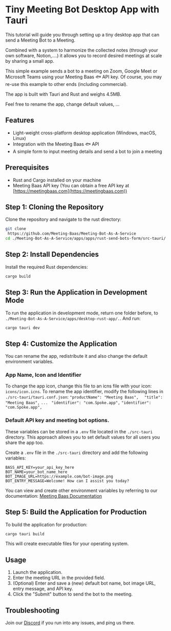 # Tiny Meeting Bot Desktop App with Tauri

This tutorial will guide you through setting up a tiny desktop app that can send a Meeting Bot to a Meeting.

Combined with a system to harmonize the collected notes (through your own software, Notion,....) it allows you to record desired meetings at scale by sharing a small app.

This simple example sends a bot to a meeting on Zoom, Google Meet or Microsoft Teams using your Meeting Baas 🐟 API key.
Of course, you may re-use this example to other ends (including commercial).

The app is built with Tauri and Rust and weighs 4.5MB.

Feel free to rename the app, change default values, ...

## Features

- Light-weight cross-platform desktop application (Windows, macOS, Linux)
- Integration with the Meeting Baas 🐟 API
- A simple form to input meeting details and send a bot to join a meeting

## Prerequisites

- Rust and Cargo installed on your machine
- Meeting Baas API key (You can obtain a free API key at [https://meetingbaas.com](https://meetingbaas.com))

## Step 1: Cloning the Repository

Clone the repository and navigate to the rust directory:

```bash
git clone
 https://github.com/Meeting-Baas/Meeting-Bot-As-A-Service
cd ./Meeting-Bot-As-A-Service/apps/apps/rust-send-bots-form/src-tauri/
```

## Step 2: Install Dependencies

Install the required Rust dependencies:

```bash
cargo build
```

## Step 3: Run the Application in Development Mode

To run the application in development mode, return one folder before, to `./Meeting-Bot-As-A-Service/apps/desktop-rust-app/.`.
And run:

```bash
cargo tauri dev
```

## Step 4: Customize the Application

You can rename the app, redistribute it and also change the default environment variables.

### App Name, Icon and Identifier

To change the app icon, change this file to an icns file with your icon: `icons/icon.icns`.
To rename the app identifier, modify the following lines in `./src-tauri/tauri.conf.json`:
`"productName": "Meeting Baas", `
` "title": "Meeting Baas",`
`... `
`"identifier": "com.Spoke.app",`
`"identifier": "com.Spoke.app",`

### Default API key and meeting bot options.

These variables can be stored in a `.env` file located in the `./src-tauri` directory.
This approach allows you to set default values for all users you share the app too.

Create a `.env` file in the `./src-tauri` directory and add the following variables:

```
BASS_API_KEY=your_api_key_here
BOT_NAME=your_bot_name_here
BOT_IMAGE_URL=https://example.com/bot-image.png
BOT_ENTRY_MESSAGE=Welcome! How can I assist you today?
```

You can view and create other environment variables by referring to our documentation:
[Meeting Baas Documentation](https://doc.meetingbaas.com/)

## Step 5: Build the Application for Production

To build the application for production:

```bash
cargo tauri build
```

This will create executable files for your operating system.

## Usage

1. Launch the application.
2. Enter the meeting URL in the provided field.
3. (Optional) Enter and save a (new) default bot name, bot image URL, entry message, and API key.
4. Click the "Submit" button to send the bot to the meeting.

## Troubleshooting

Join our [Discord](https://discord.gg/dsvFgDTr6c) if you run into any issues, and ping us there.
